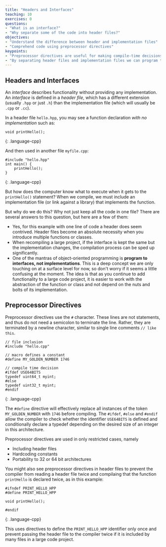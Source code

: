```yaml
---
title: "Headers and Interfaces"
teaching: 10
exercises: 0
questions:
- "What is an interface?"
- "Why separate some of the code into header files?"
objectives:
- "Understand the difference between header and implementation files"
- "Comprehend code using preprocessor directives"
keypoints:
- "Preprocessor directives are useful for making compile-time decisions"
- "By separating header files and implementation files we can program to interfaces, not implementations."
---
```


## Headers and Interfaces

An *interface* describes functionality without providing any implementation.  An *interface* is defined in a *header file*, which has a different extension (usually `.hpp` or just `.h`) than the implementation file (which will usually be `.cpp` or `.cc`).

In a header file `hello.hpp`, you may see a function declaration *with no implementation* such as:
~~~
void printHello();
~~~
{: .language-cpp}

And then used in another file `myfile.cpp`:
~~~
#include "hello.hpp"
int main() {
    printHello();
}
~~~
{: .language-cpp}

But how does the computer know what to execute when it gets to the `printHello()` statement?  When we compile, we must include an implementation file (or link against a library) that implements the function.

But why do we do this?  Why not just keep all the code in one file?  There are several answers to this question, but here are a few of them:
* Yes, for this example with one line of code a header does seem contrived.  Header files become an absolute necessity when you introduce multiple functions or classes.
* When recompiling a large project, if the interface is kept the same but the implementation changes, the compilation process can be sped up significantly.
* One of the mantras of object-oriented programming is **program to interfaces, not implementations**.  This is a deep concept we are only touching on at a surface level for now, so don't worry if it seems a little confusing at the moment.  The idea is that as you continue to add functionality to a large code project, it is easier to work with the abstraction of the function or class and not depend on the nuts and bolts of its implementation.

## Preprocessor Directives

Preprocessor directives use the `#` character.  These lines are not statements, and thus do not need a semicolon to terminate the line.  Rather, they are terminated by a newline character, similar to single line comments `// like this`.

~~~
// file inclusion
#include "hello.cpp"

// macro defines a constant
#define MY_GOLDEN_NUMBER 1746

// compile time decision
#ifdef USE64BITS
typedef uint64_t myint;
#else
typedef uint32_t myint;
#endif
~~~
{: .language-cpp}

The `#define` directive will effectively replace all instances of the token `MY_GOLDEN_NUMBER` with `1746` before compiling.  The `#ifdef`, `#else` and `#endif` allow the compiler to check whether the identifier `USE64BITS` is defined and conditionally declare a typedef depending on the desired size of an integer in this architecture.

Preprocessor directives are used in only restricted cases, namely
* Including header files
* Hardcoding constants
* Portability to 32 or 64 bit architectures

You might also see preprocessor directives in header files to prevent the compiler from reading a header file twice and compilaing that the function `printHello` is declared twice, as in this example:

~~~
#ifndef PRINT_HELLO_HPP
#define PRINT_HELLO_HPP

void printHello();

#endif
~~~
{: .language-cpp}

This uses directives to define the `PRINT_HELLO_HPP` identifier only once and prevent passing the header file to the compiler twice if it is included by many files in a large code project.

